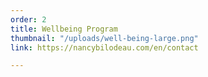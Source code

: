 ```yaml
---
order: 2
title: Wellbeing Program
thumbnail: "/uploads/well-being-large.png"
link: https://nancybilodeau.com/en/contact

---
```

